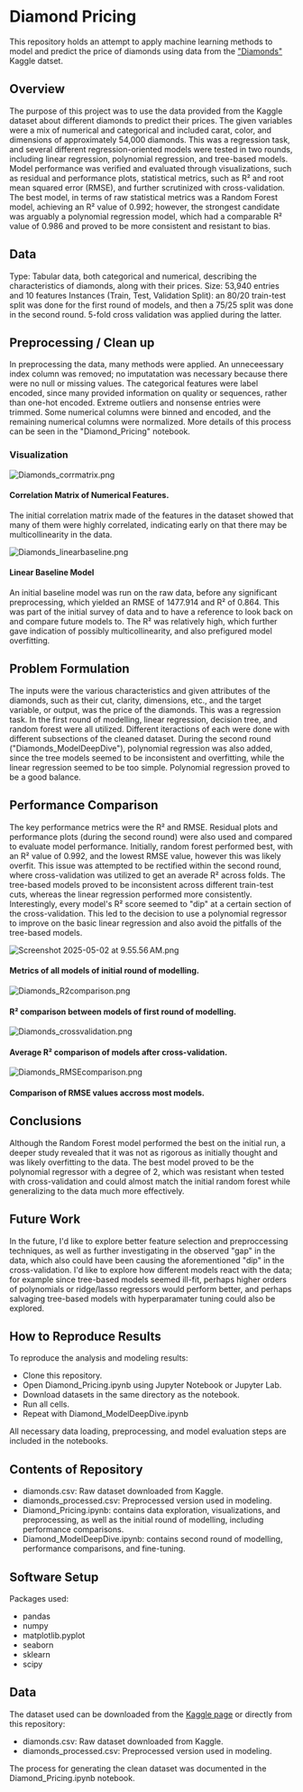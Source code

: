 # Diamond Pricing

This repository holds an attempt to apply machine learning methods to model and predict the price of diamonds using data from the ["Diamonds"](https://www.kaggle.com/datasets/shivam2503/diamonds/data) Kaggle datset.

## Overview

The purpose of this project was to use the data provided from the Kaggle dataset about different diamonds to predict their prices. The given variables were a mix of numerical and categorical and included carat, color, and dimensions of approximately 54,000 diamonds. This was a regression task, and several different regression-oriented models were tested in two rounds, including linear regression, polynomial regression, and tree-based models. Model performance was verified and evaluated through visualizations, such as residual and performance plots, statistical metrics, such as R² and root mean squared error (RMSE), and further scrutinized with cross-validation. The best model, in terms of raw statistical metrics was a Random Forest model, achieving an R² value of 0.992; however, the strongest candidate was arguably a polynomial regression model, which had a comparable R² value of 0.986 and proved to be more consistent and resistant to bias.


## Data

Type: Tabular data, both categorical and numerical, describing the characteristics of diamonds, along with their prices.
Size: 53,940 entries and 10 features
Instances (Train, Test, Validation Split): an 80/20 train-test split was done for the first round of models, and then a 75/25 split was done in the second round. 5-fold cross validation was applied during the latter.




## Preprocessing / Clean up

In preprocessing the data, many methods were applied. An unneceessary index column was removed; no imputatation was necessary because there were no null or missing values. The categorical features were label encoded, since many provided information on quality or sequences, rather than one-hot encoded. Extreme outliers and nonsense entries were trimmed. Some numerical columns were binned and encoded, and the remaining numerical columns were normalized. More details of this process can be seen in the "Diamond_Pricing" notebook.

### Visualization

![Diamonds_corrmatrix.png](README_files/f23236c5-a738-42ab-a7de-776991d4e316.png)

#### Correlation Matrix of Numerical Features.

The initial correlation matrix made of the features in the dataset showed that many of them were highly correlated, indicating early on that there may be multicollinearity in the data.

![Diamonds_linearbaseline.png](README_files/6a8d2dac-e03b-4acc-a0d7-a37cd9ebe416.png)

#### Linear Baseline Model

An initial baseline model was run on the raw data, before any significant preprocessing, which yielded an RMSE of 1477.914 and R² of 0.864. This was part of the initial survey of data and to have a reference to look back on and compare future models to. The R² was relatively high, which further gave indication of possibly multicollinearity, and also prefigured model overfitting.

## Problem Formulation

The inputs were the various characteristics and given attributes of the diamonds, such as their cut, clarity, dimensions, etc., and the target variable, or output, was the price of the diamonds. This was a regression task. In the first round of modelling, linear regression, decision tree, and random forest were all utilized. Different iteractions of each were done with different subsections of the cleaned dataset. During the second round ("Diamonds_ModelDeepDive"), polynomial regression was also added, since the tree models seemed to be inconsistent and overfitting, while the linear regression seemed to be too simple. Polynomial regression proved to be a good balance. 

## Performance Comparison

The key performance metrics were the R² and RMSE. Residual plots and performance plots (during the second round) were also used and compared to evaluate model performance. Initially, random forest performed best, with an R² value of 0.992, and the lowest RMSE value, however this was likely overfit. This issue was attempted to be rectified within the second round, where cross-validation was utilized to get an averade R² across folds. The tree-based models proved to be inconsistent across different train-test cuts, whereas the linear regression performed more consistently. Interestingly, every model's R² score seemed to "dip" at a certain section of the cross-validation. This led to the decision to use a polynomial regressor to improve on the basic linear regression and also avoid the pitfalls of the tree-based models. 

![Screenshot 2025-05-02 at 9.55.56 AM.png](README_files/5a5f70fd-53bb-49e1-bef4-12a957944976.png)

#### Metrics of all models of initial round of modelling.

![Diamonds_R2comparison.png](README_files/e8712dc7-02c8-48d8-a2ff-6539c8cca1b4.png)

#### R² comparison between models of first round of modelling.

![Diamonds_crossvalidation.png](README_files/7002333e-469c-494d-b184-48d84ea4b034.png)

#### Average R² comparison of models after cross-validation.

![Diamonds_RMSEcomparison.png](README_files/61362afc-4f92-4e0b-8247-b3cf7b8f4cc1.png)

#### Comparison of RMSE values accross most models.

## Conclusions

Although the Random Forest model performed the best on the initial run, a deeper study revealed that it was not as rigorous as initially thought and was likely overfitting to the data. The best model proved to be the polynomial regressor with a degree of 2, which was resistant when tested with cross-validation and could almost match the initial random forest while generalizing to the data much more effectively.

## Future Work

In the future, I'd like to explore better feature selection and preproccessing techniques, as well as further investigating in the observed "gap" in the data, which also could have been causing the aforementioned "dip" in the cross-validation. I'd like to explore how different models react with the data; for example since tree-based models seemed ill-fit, perhaps higher orders of polynomials or ridge/lasso regressors would perform better, and perhaps salvaging tree-based models with hyperparamater tuning could also be explored.

## How to Reproduce Results

To reproduce the analysis and modeling results:

- Clone this repository.
- Open Diamond_Pricing.ipynb using Jupyter Notebook or Jupyter Lab.
- Download datasets in the same directory as the notebook.
- Run all cells.
- Repeat with Diamond_ModelDeepDive.ipynb

All necessary data loading, preprocessing, and model evaluation steps are included in the notebooks. 


## Contents of Repository

- diamonds.csv: Raw dataset downloaded from Kaggle.
- diamonds_processed.csv: Preprocessed version used in modeling.
- Diamond_Pricing.ipynb: contains data exploration, visualizations, and preprocessing, as well as the initial round of modelling, including performance comparisons.
- Diamond_ModelDeepDive.ipynb: contains second round of modelling, performance comparisons, and fine-tuning.

## Software Setup

Packages used:
- pandas
- numpy
- matplotlib.pyplot
- seaborn
- sklearn
- scipy

## Data
The dataset used can be downloaded from the [Kaggle page](https://www.kaggle.com/datasets/shivam2503/diamonds/data) or directly from this repository:

- diamonds.csv: Raw dataset downloaded from Kaggle.
- diamonds_processed.csv: Preprocessed version used in modeling.

The process for generating the clean dataset was documented in the Diamond_Pricing.ipynb notebook.

